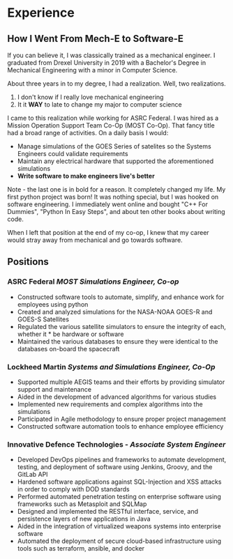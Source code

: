 # Experience

## How I Went From Mech-E to Software-E
If you can believe it, I was classically trained as a mechanical engineer.
I graduated from Drexel University in 2019 with a Bachelor's Degree 
in Mechanical Engineering with a minor in Computer Science.  

About three years in to my degree, I had a realization. Well, two realizations.

1. I don't know if I really love mechanical engineering
2. It it **WAY** to late to change my major to computer science

I came to this realization while working for ASRC Federal. I was hired as
a Mission Operation Support Team Co-Op (MOST Co-Op). That fancy
title had a broad range of activities. On a daily basis I would:

* Manage simulations of the GOES Series of satelites so the Systems Engineers could validate requirements
* Maintain any electrical hardware that supported the aforementioned simulations
* **Write software to make engineers live's better**

Note - the last one is in bold for a reason. It completely changed my life.
My first python project was born! It was nothing special, but I was hooked on
software engineering. I immediately went online and bought "C++ For Dummies", 
"Python In Easy Steps", and about ten other books about writing code.

When I left that position at the end of my co-op, I knew that my career would
stray away from mechanical and go towards software.

## Positions

### ASRC Federal *MOST Simulations Engineer, Co-op*

* Constructed software tools to automate, simplify, and enhance work for employees using python
* Created and analyzed simulations for the NASA-NOAA GOES-R and GOES-S Satellites
* Regulated the various satellite simulators to ensure the integrity of each, whether it * be hardware or software
* Maintained the various databases to ensure they were identical to the databases on-board the spacecraft

### Lockheed Martin *Systems and Simulations Engineer, Co-Op*

* Supported multiple AEGIS teams and their efforts by providing simulator support and maintenance
* Aided in the development of advanced algorithms for various studies
* Implemented new requirements and complex algorithms into the simulations
* Participated in Agile methodology to ensure proper project management
* Constructed software automation tools to enhance employee efficiency

### Innovative Defence Technologies - *Associate System Engineer*

* Developed DevOps pipelines and frameworks to automate development, testing, and deployment of software using Jenkins, Groovy, and the GitLab API
* Hardened software applications against SQL-Injection and XSS attacks in order to comply with DOD standards
* Performed automated penetration testing on enterprise software using frameworks such as Metasploit and SQLMap
* Designed and implemented the RESTful interface, service, and persistence layers of new applications in Java
* Aided in the integration of virtualized weapons systems into enterprise software
* Automated the deployment of secure cloud-based infrastructure using tools such as terraform, ansible, and docker
